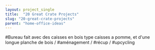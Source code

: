 ```yaml
---
layout: project_single
title:  "20 Great Crate Projects"
slug: "20-great-crate-projects"
parent: "home-office-ideas"
---
```

#Bureau fait avec des caisses en bois type caisses a pomme, et d'une longue planche de bois / #aménagement / #récup / #upcycling